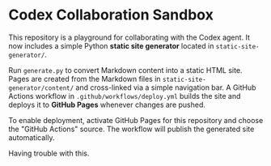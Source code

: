 # Codex Collaboration Sandbox

This repository is a playground for collaborating with the Codex agent. It now includes a simple Python **static site generator** located in `static-site-generator/`.

Run `generate.py` to convert Markdown content into a static HTML site. Pages are
created from the Markdown files in `static-site-generator/content/` and
cross-linked via a simple navigation bar. A GitHub Actions workflow in
`.github/workflows/deploy.yml` builds the site and deploys it to **GitHub Pages**
whenever changes are pushed.

To enable deployment, activate GitHub Pages for this repository and choose the
"GitHub Actions" source. The workflow will publish the generated site
automatically.


Having trouble with this. 